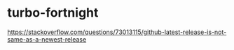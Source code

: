 # turbo-fortnight
https://stackoverflow.com/questions/73013115/github-latest-release-is-not-same-as-a-newest-release
